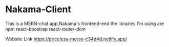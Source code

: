 # Nakama-Client

This is a MERN-chat app,Nakama's frontend-end
the libraries I'm using are\
npm
react-boostrap
react-router-dom


Website Link
https://priceless-morse-c34d4d.netlify.app/
